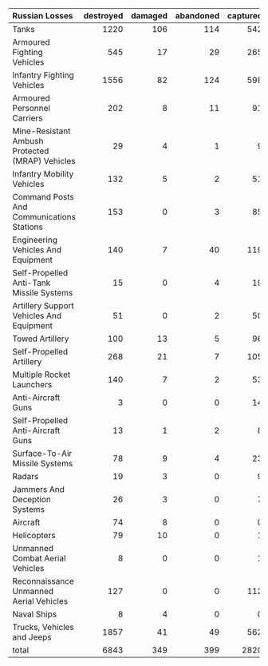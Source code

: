 | Russian Losses                                   |   destroyed |   damaged |   abandoned |   captured |   total |
|:-------------------------------------------------|------------:|----------:|------------:|-----------:|--------:|
| Tanks                                            |        1220 |       106 |         114 |        542 |    1982 |
| Armoured Fighting Vehicles                       |         545 |        17 |          29 |        265 |     856 |
| Infantry Fighting Vehicles                       |        1556 |        82 |         124 |        598 |    2360 |
| Armoured Personnel Carriers                      |         202 |         8 |          11 |         91 |     312 |
| Mine-Resistant Ambush Protected  (MRAP) Vehicles |          29 |         4 |           1 |          9 |      43 |
| Infantry Mobility Vehicles                       |         132 |         5 |           2 |         51 |     190 |
| Command Posts And Communications Stations        |         153 |         0 |           3 |         85 |     241 |
| Engineering Vehicles And Equipment               |         140 |         7 |          40 |        119 |     306 |
| Self-Propelled Anti-Tank Missile Systems         |          15 |         0 |           4 |         19 |      38 |
| Artillery Support Vehicles And Equipment         |          51 |         0 |           2 |         50 |     103 |
| Towed Artillery                                  |         100 |        13 |           5 |         96 |     214 |
| Self-Propelled Artillery                         |         268 |        21 |           7 |        105 |     401 |
| Multiple Rocket Launchers                        |         140 |         7 |           2 |         53 |     202 |
| Anti-Aircraft Guns                               |           3 |         0 |           0 |         14 |      17 |
| Self-Propelled Anti-Aircraft Guns                |          13 |         1 |           2 |          8 |      24 |
| Surface-To-Air Missile Systems                   |          78 |         9 |           4 |         23 |     114 |
| Radars                                           |          19 |         3 |           0 |          9 |      31 |
| Jammers And Deception Systems                    |          26 |         3 |           0 |          7 |      36 |
| Aircraft                                         |          74 |         8 |           0 |          0 |      82 |
| Helicopters                                      |          79 |        10 |           0 |          1 |      90 |
| Unmanned Combat Aerial Vehicles                  |           8 |         0 |           0 |          1 |       9 |
| Reconnaissance Unmanned Aerial Vehicles          |         127 |         0 |           0 |        112 |     239 |
| Naval Ships                                      |           8 |         4 |           0 |          0 |      12 |
| Trucks, Vehicles and Jeeps                       |        1857 |        41 |          49 |        562 |    2509 |
| total                                            |        6843 |       349 |         399 |       2820 |   10411 |